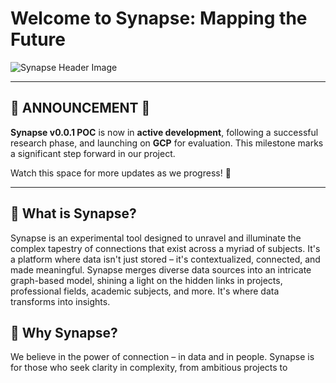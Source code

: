 # Welcome to Synapse: Mapping the Future

![Synapse Header Image](./imgs/image.png)

---

## 📣 ANNOUNCEMENT 📣

**Synapse v0.0.1 POC** is now in **active development**, following a successful research phase, and launching on **GCP** for evaluation.
This milestone marks a significant step forward in our project.

Watch this space for more updates as we progress! 🚀

---

## 🧬 What is Synapse?

Synapse is an experimental tool designed to unravel and illuminate the complex tapestry of connections that exist across a myriad of subjects. It's a platform where data isn't just stored – it's contextualized, connected, and made meaningful. Synapse merges diverse data sources into an intricate graph-based model, shining a light on the hidden links in projects, professional fields, academic subjects, and more. It's where data transforms into insights.

## 🌟 Why Synapse?

We believe in the power of connection – in data and in people. Synapse is for those who seek clarity in complexity, from ambitious projects to
